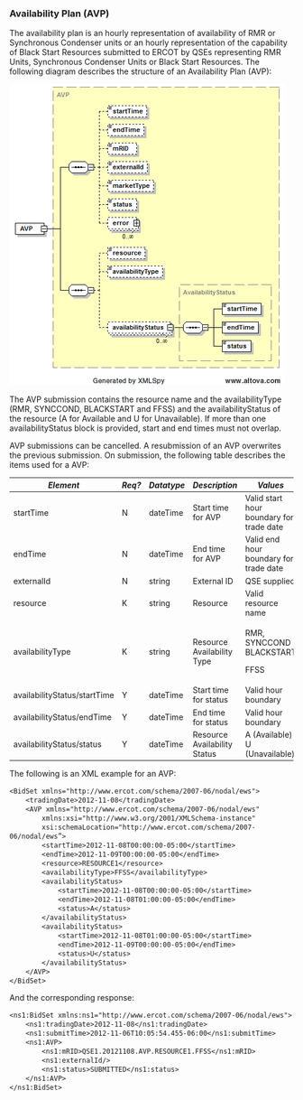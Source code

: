 ### Availability Plan (AVP)

The availability plan is an hourly representation of availability of
RMR or Synchronous Condenser units or an hourly representation of the
capability of Black Start Resources submitted to ERCOT by QSEs
representing RMR Units, Synchronous Condenser Units or Black Start
Resources. The following diagram describes the structure of an
Availability Plan (AVP):

![AVP Structure](../Images/AVP_Structure.png)

The AVP submission contains the resource name and the availabilityType
(RMR, SYNCCOND, BLACKSTART and FFSS) and the availabilityStatus of the
resource (A for Available and U for Unavailable). If more than one
availabilityStatus block is provided, start and end times must not
overlap.

AVP submissions can be cancelled. A resubmission of an AVP overwrites
the previous submission. On submission, the following table describes
the items used for a AVP:

<table>
<colgroup>
<col style="width: 30%" />
<col style="width: 13%" />
<col style="width: 16%" />
<col style="width: 18%" />
<col style="width: 20%" />
</colgroup>
<thead>
<tr class="header">
<th><em>Element</em></th>
<th><em>Req?</em></th>
<th><em>Datatype</em></th>
<th><em>Description</em></th>
<th><em>Values</em></th>
</tr>
</thead>
<tbody>
<tr class="odd">
<td>startTime</td>
<td>N</td>
<td>dateTime</td>
<td>Start time for AVP</td>
<td>Valid start hour boundary for trade date</td>
</tr>
<tr class="even">
<td>endTime</td>
<td>N</td>
<td>dateTime</td>
<td>End time for AVP</td>
<td>Valid end hour boundary for trade date</td>
</tr>
<tr class="odd">
<td>externalId</td>
<td>N</td>
<td>string</td>
<td>External ID</td>
<td>QSE supplied</td>
</tr>
<tr class="even">
<td>resource</td>
<td>K</td>
<td>string</td>
<td>Resource</td>
<td>Valid resource name</td>
</tr>
<tr class="odd">
<td>availabilityType</td>
<td>K</td>
<td>string</td>
<td>Resource Availability Type</td>
<td><p>RMR, SYNCCOND BLACKSTART</p>
<p>FFSS</p></td>
</tr>
<tr class="even">
<td>availabilityStatus/startTime</td>
<td>Y</td>
<td>dateTime</td>
<td>Start time for status</td>
<td>Valid hour boundary</td>
</tr>
<tr class="odd">
<td>availabilityStatus/endTime</td>
<td>Y</td>
<td>dateTime</td>
<td>End time for status</td>
<td>Valid hour boundary</td>
</tr>
<tr class="even">
<td>availabilityStatus/status</td>
<td>Y</td>
<td>dateTime</td>
<td>Resource Availability Status</td>
<td>A (Available)<br />
U (Unavailable)</td>
</tr>
</tbody>
</table>

The following is an XML example for an AVP:

~~~
<BidSet xmlns="http://www.ercot.com/schema/2007-06/nodal/ews">
    <tradingDate>2012-11-08</tradingDate>
    <AVP xmlns="http://www.ercot.com/schema/2007-06/nodal/ews"
        xmlns:xsi="http://www.w3.org/2001/XMLSchema-instance"
        xsi:schemaLocation="http://www.ercot.com/schema/2007-06/nodal/ews”>
        <startTime>2012-11-08T00:00:00-05:00</startTime>
        <endTime>2012-11-09T00:00:00-05:00</endTime>
        <resource>RESOURCE1</resource>
        <availabilityType>FFSS</availabilityType>
        <availabilityStatus>
            <startTime>2012-11-08T00:00:00-05:00</startTime>
            <endTime>2012-11-08T01:00:00-05:00</endTime>
            <status>A</status>
        </availabilityStatus>
        <availabilityStatus>
            <startTime>2012-11-08T01:00:00-05:00</startTime>
            <endTime>2012-11-09T00:00:00-05:00</endTime>
            <status>U</status>
        </availabilityStatus>
    </AVP>
</BidSet>
~~~

And the corresponding response:

~~~
<ns1:BidSet xmlns:ns1="http://www.ercot.com/schema/2007-06/nodal/ews">
    <ns1:tradingDate>2012-11-08</ns1:tradingDate>
    <ns1:submitTime>2012-11-06T10:05:54.455-06:00</ns1:submitTime>
    <ns1:AVP>
        <ns1:mRID>QSE1.20121108.AVP.RESOURCE1.FFSS</ns1:mRID>
        <ns1:externalId/>
        <ns1:status>SUBMITTED</ns1:status>
    </ns1:AVP>
</ns1:BidSet>
~~~

